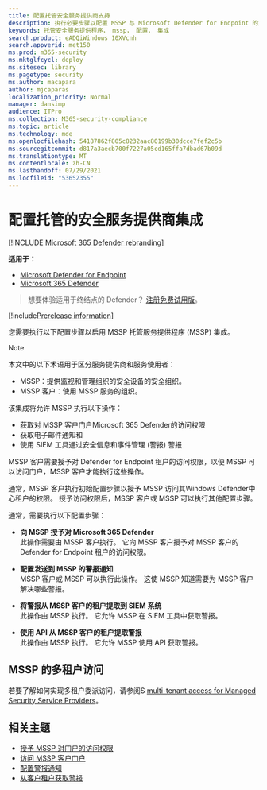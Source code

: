 ```yaml
---
title: 配置托管安全服务提供商支持
description: 执行必要步骤以配置 MSSP 与 Microsoft Defender for Endpoint 的集成
keywords: 托管安全服务提供程序， mssp， 配置， 集成
search.product: eADQiWindows 10XVcnh
search.appverid: met150
ms.prod: m365-security
ms.mktglfcycl: deploy
ms.sitesec: library
ms.pagetype: security
ms.author: macapara
author: mjcaparas
localization_priority: Normal
manager: dansimp
audience: ITPro
ms.collection: M365-security-compliance
ms.topic: article
ms.technology: mde
ms.openlocfilehash: 54187862f805c8232aac80199b30dcce7fef2c5b
ms.sourcegitcommit: d817a3aecb700f7227a05cd165ffa7dbad67b09d
ms.translationtype: MT
ms.contentlocale: zh-CN
ms.lasthandoff: 07/29/2021
ms.locfileid: "53652355"
---
```

# <a name="configure-managed-security-service-provider-integration"></a>配置托管的安全服务提供商集成

[!INCLUDE [Microsoft 365 Defender rebranding](../../includes/microsoft-defender.md)]

**适用于：**
- [Microsoft Defender for Endpoint](https://go.microsoft.com/fwlink/p/?linkid=2154037)
- [Microsoft 365 Defender](https://go.microsoft.com/fwlink/?linkid=2118804)

> 想要体验适用于终结点的 Defender？ [注册免费试用版](https://signup.microsoft.com/create-account/signup?products=7f379fee-c4f9-4278-b0a1-e4c8c2fcdf7e&ru=https://aka.ms/MDEp2OpenTrial?ocid=docs-mssp-support-abovefoldlink)。
 
[!include[Prerelease information](../../includes/prerelease.md)]

您需要执行以下配置步骤以启用 MSSP 托管服务提供程序 (MSSP) 集成。

>[!NOTE]
>本文中的以下术语用于区分服务提供商和服务使用者：
> - MSSP：提供监视和管理组织的安全设备的安全组织。
> - MSSP 客户：使用 MSSP 服务的组织。

该集成将允许 MSSP 执行以下操作：

- 获取对 MSSP 客户门户Microsoft 365 Defender的访问权限
- 获取电子邮件通知和 
- 使用 SIEM 工具通过安全信息和事件管理 (警报) 警报

MSSP 客户需要授予对 Defender for Endpoint 租户的访问权限，以便 MSSP 可以访问门户，MSSP 客户才能执行这些操作。 
 

通常，MSSP 客户执行初始配置步骤以授予 MSSP 访问其Windows Defender中心租户的权限。 授予访问权限后，MSSP 客户或 MSSP 可以执行其他配置步骤。


通常，需要执行以下配置步骤：


- **向 MSSP 授予对 Microsoft 365 Defender** <br>
此操作需要由 MSSP 客户执行。 它向 MSSP 客户授予对 MSSP 客户的 Defender for Endpoint 租户的访问权限。
 

- **配置发送到 MSSP 的警报通知** <br>
MSSP 客户或 MSSP 可以执行此操作。 这使 MSSP 知道需要为 MSSP 客户解决哪些警报。

- **将警报从 MSSP 客户的租户提取到 SIEM 系统** <br> 此操作由 MSSP 执行。 它允许 MSSP 在 SIEM 工具中获取警报。

- **使用 API 从 MSSP 客户的租户提取警报** <br>
此操作由 MSSP 执行。 它允许 MSSP 使用 API 获取警报。

## <a name="multi-tenant-access-for-mssps"></a>MSSP 的多租户访问
若要了解如何实现多租户委派访问，请参阅S [multi-tenant access for Managed Security Service Providers](https://techcommunity.microsoft.com/t5/microsoft-defender-atp/multi-tenant-access-for-managed-security-service-providers/ba-p/1533440)。



## <a name="related-topics"></a>相关主题
- [授予 MSSP 对门户的访问权限](grant-mssp-access.md)
- [访问 MSSP 客户门户](access-mssp-portal.md)
- [配置警报通知](configure-mssp-notifications.md)
- [从客户租户获取警报](fetch-alerts-mssp.md)

